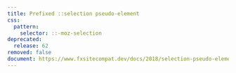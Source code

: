 ```yaml
---
title: Prefixed ::selection pseudo-element
css:
  pattern:
    selector: ::-moz-selection
deprecated:
  release: 62
removed: false
document: https://www.fxsitecompat.dev/docs/2018/selection-pseudo-element-has-been-unprefixed/
---
```

